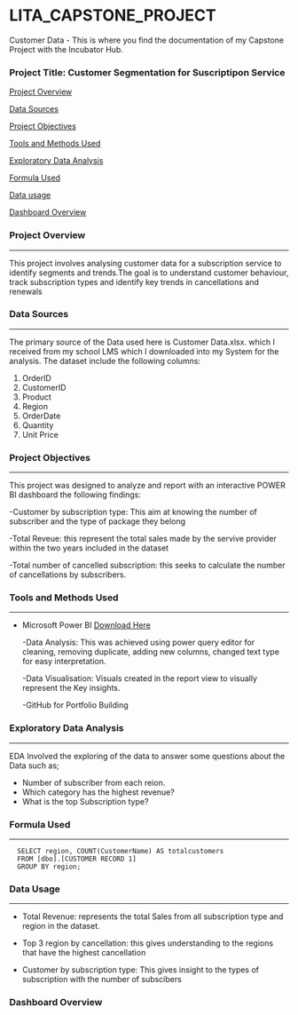 # LITA_CAPSTONE_PROJECT
Customer Data - This is where you find the documentation of my Capstone Project with the Incubator Hub.  
### Project Title: Customer Segmentation for Suscriptipon Service

[Project Overview](#project-overview)

[Data Sources](#data-sources)

[Project Objectives](#project-objectives)

[Tools and Methods Used](#tools-dnd-methods-used)

[Exploratory Data Analysis](#exploratory-data-analysis)

[Formula Used](#formula-used)

[Data usage](#data-usage)

[Dashboard Overview](#dashboard-overview)


### Project Overview
---
This project involves analysing customer data for a subscription service to identify segments and trends.The goal is to
understand customer behaviour, track subscription types and identify key trends in cancellations and renewals

### Data Sources
---
The primary source of the Data used here is Customer Data.xlsx. which I received from my school 
LMS which I downloaded into my System for the analysis. The dataset include the following columns:

1. OrderID
2. CustomerID
3. Product
4. Region
5. OrderDate
6. Quantity
7. Unit Price
   
### Project Objectives
 ---
This project was designed to analyze and report with an interactive POWER BI dashboard the following findings:

  -Customer by subscription type: This aim at knowing the number of subscriber and the type of package they belong
 
  -Total Reveue: this represent the total sales made by the servive provider within the two years included in the dataset  
               
  -Total number of cancelled subscription: this seeks to calculate the number of cancellations by subscribers.

  ### Tools and Methods Used
   ---
- Microsoft Power BI [Download Here](https://www.microsoft.com)
    
  -Data Analysis: This was achieved using power query editor for cleaning, removing duplicate, adding new columns, changed text type
      for easy interpretation. 
     
  -Data Visualisation: Visuals created in the report view  to visually represent the Key insights. 
    
  -GitHub for Portfolio Building

### Exploratory Data Analysis
---
EDA Involved the exploring of the data to answer some questions about the Data such as;

  - Number of subscriber from each reion.
  - Which category has the highest revenue?
  - What is the top Subscription type?
  
### Formula Used
---

```
  SELECT region, COUNT(CustomerName) AS totalcustomers
  FROM [dbo].[CUSTOMER RECORD 1]
  GROUP BY region;
```

### Data Usage 
---

   - Total Revenue: represents the total Sales from all subscription type and region in the dataset.

  - Top 3  region by cancellation: this gives understanding to the regions that have the highest cancellation 
    
  - Customer by subscription type: This gives insight to the types of subscription with the number of subscibers

### Dashboard Overview

 
